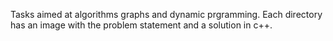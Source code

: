 Tasks aimed at algorithms graphs and dynamic prgramming.
Each directory has an image with the problem statement and a solution in c++.
